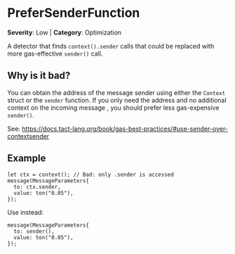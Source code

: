 # PreferSenderFunction
**Severity**: Low | **Category**: Optimization

A detector that finds `context().sender` calls that could be replaced with
more gas-effective `sender()` call.

## Why is it bad?
You can obtain the address of the message sender using either the `Context`
struct or the `sender` function. If you only need the address and no
additional context on the incoming message , you should prefer less
gas-expensive `sender()`.

See: https://docs.tact-lang.org/book/gas-best-practices/#use-sender-over-contextsender

## Example
```tact
let ctx = context(); // Bad: only .sender is accessed
message(MessageParameters{
  to: ctx.sender,
  value: ton("0.05"),
});
```

Use instead:
```tact
message(MessageParameters{
  to: sender(),
  value: ton("0.05"),
});
```
